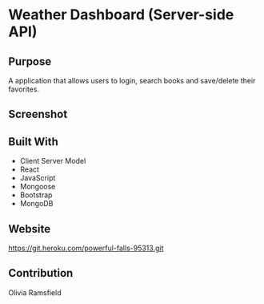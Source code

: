 # Weather Dashboard (Server-side API)

## Purpose

A application that allows users to login, search books and save/delete their favorites.

## Screenshot



## Built With

- Client Server Model
- React
- JavaScript
- Mongoose
- Bootstrap
- MongoDB

## Website

https://git.heroku.com/powerful-falls-95313.git

## Contribution

Olivia Ramsfield
